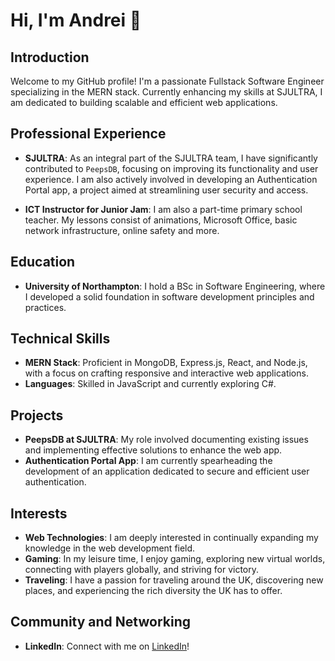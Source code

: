 # Hi, I'm Andrei 👋

## Introduction

Welcome to my GitHub profile! I'm a passionate Fullstack Software Engineer specializing in the MERN stack. Currently enhancing my skills at SJULTRA, I am dedicated to building scalable and efficient web applications.

## Professional Experience

- **SJULTRA**: As an integral part of the SJULTRA team, I have significantly contributed to `PeepsDB`, focusing on improving its functionality and user experience. I am also actively involved in developing an Authentication Portal app, a project aimed at streamlining user security and access.

- **ICT Instructor for Junior Jam**: I am also a part-time primary school teacher. My lessons consist of animations, Microsoft Office, basic network infrastructure, online safety and more.

## Education

- **University of Northampton**: I hold a BSc in Software Engineering, where I developed a solid foundation in software development principles and practices.

## Technical Skills

- **MERN Stack**: Proficient in MongoDB, Express.js, React, and Node.js, with a focus on crafting responsive and interactive web applications.
- **Languages**: Skilled in JavaScript and currently exploring C#.

## Projects

- **PeepsDB at SJULTRA**: My role involved documenting existing issues and implementing effective solutions to enhance the web app.
- **Authentication Portal App**: I am currently spearheading the development of an application dedicated to secure and efficient user authentication.

## Interests

- **Web Technologies**: I am deeply interested in continually expanding my knowledge in the web development field.
- **Gaming**: In my leisure time, I enjoy gaming, exploring new virtual worlds, connecting with players globally, and striving for victory.
- **Traveling**: I have a passion for traveling around the UK, discovering new places, and experiencing the rich diversity the UK has to offer.

## Community and Networking

- **LinkedIn**: Connect with me on [LinkedIn](https://www.linkedin.com/in/andrei-paun-77a884150/)!
